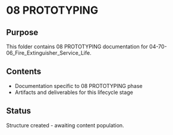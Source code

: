 # 08 PROTOTYPING

## Purpose
This folder contains 08 PROTOTYPING documentation for 04-70-06_Fire_Extinguisher_Service_Life.

## Contents
- Documentation specific to 08 PROTOTYPING phase
- Artifacts and deliverables for this lifecycle stage

## Status
Structure created - awaiting content population.
